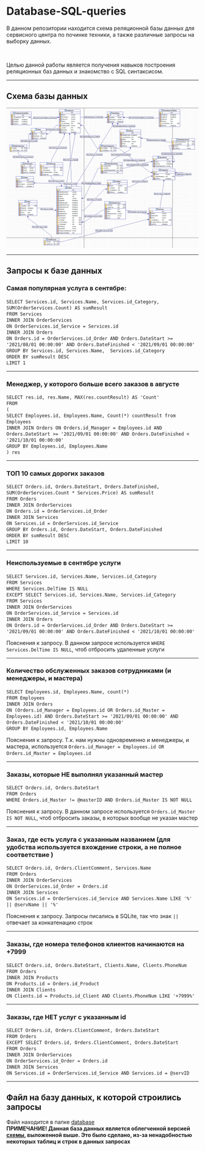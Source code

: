 # Database-SQL-queries
В данном репозитории находится схема реляционной базы данных для сервисного центра по починке техники, а также различные запросы на выборку данных.

<br>

Целью данной работы является получения навыков построения реляционных баз данных и знакомство с SQL синтаксисом.

<hr>

## Схема базы данных
![](./images/db_scheme.png "Схема базы данных")

<hr>

## Запросы к базе данных
### Самая популярная услуга в сентябре:
```
SELECT Services.id, Services.Name, Services.id_Category, SUM(OrderServices.Count) AS sumResult
FROM Services
INNER JOIN OrderServices
ON OrderServices.id_Service = Services.id
INNER JOIN Orders
ON Orders.id = OrderServices.id_Order AND Orders.DateStart >= '2021/08/01 00:00:00' AND Orders.DateFinished < '2021/09/01 00:00:00'
GROUP BY Services.id, Services.Name,  Services.id_Category
ORDER BY sumResult DESC
LIMIT 1
```

<hr>

### Менеджер, у которого больше всего заказов в августе
```
SELECT res.id, res.Name, MAX(res.countResult) AS 'Count'
FROM
(
SELECT Employees.id, Employees.Name, Count(*) countResult from Employees
INNER JOIN Orders ON Orders.id_Manager = Employees.id AND Orders.DateStart >= '2021/09/01 00:00:00' AND Orders.DateFinished < '2021/10/01 00:00:00'
GROUP BY Employees.id, Employees.Name
) res
```

<hr>

### ТОП 10 самых дорогих заказов
```
SELECT Orders.id, Orders.DateStart, Orders.DateFinished, SUM(OrderServices.Count * Services.Price) AS sumResult
FROM Orders
INNER JOIN OrderServices
ON Orders.id = OrderServices.id_Order
INNER JOIN Services
ON Services.id = OrderServices.id_Service
GROUP BY Orders.id, Orders.DateStart, Orders.DateFinished
ORDER BY sumResult DESC
LIMIT 10
```

<hr>

### Неиспользуемые в сентябре услуги
```
SELECT Services.id, Services.Name, Services.id_Category
FROM Services
WHERE Services.DelTime IS NULL
EXCEPT SELECT Services.id, Services.Name, Services.id_Category
FROM Services
INNER JOIN OrderServices
ON OrderServices.id_Service = Services.id
INNER JOIN Orders
ON Orders.id = OrderServices.id_Order AND Orders.DateStart >= '2021/09/01 00:00:00' AND Orders.DateFinished < '2021/10/01 00:00:00'
```
Пояснения к запросу. В данном запросе используется ```WHERE Services.DelTime IS NULL```, чтоб отбросить удаленные услуги

<hr>

### Количество обслуженных заказов сотрудниками (и менеджеры, и мастера)
```
SELECT Employees.id, Employees.Name, count(*)
FROM Employees
INNER JOIN Orders
ON (Orders.id_Manager = Employees.id OR Orders.id_Master = Employees.id) AND Orders.DateStart >= '2021/09/01 00:00:00' AND Orders.DateFinished < '2021/10/01 00:00:00'
GROUP BY Employees.id, Employees.Name
```
Пояснения к запросу. Т.к. нам нужны одновременно и менеджеры, и мастера, используется ```Orders.id_Manager = Employees.id OR Orders.id_Master = Employees.id```

<hr>

### Заказы, которые НЕ выполнял указанный мастер
```
SELECT Orders.id, Orders.DateStart
FROM Orders
WHERE Orders.id_Master != @masterID AND Orders.id_Master IS NOT NULL
```
Пояснения к запросу. В данном запросе используется ```Orders.id_Master IS NOT NULL```, чтоб отбросить заказы, в которых вообще не указан мастер

<hr>

### Заказ, где есть услуга с указанным названием (для удобства используется вхождение строки, а не полное соответствие )
```
SELECT Orders.id, Orders.ClientComment, Services.Name
FROM Orders
INNER JOIN OrderServices
ON OrderServices.id_Order = Orders.id
INNER JOIN Services
ON Services.id = OrderServices.id_Service AND Services.Name LIKE '%' || @servName || '%'
```
Пояснения к запросу. Запросы писались в SQLite, так что знак `||` отвечает за конкатенацию строк

<hr>

### Заказы, где номера телефонов клиентов начинаются на +7999
```
SELECT Orders.id, Orders.DateStart, Clients.Name, Clients.PhoneNum
FROM Orders
INNER JOIN Products
ON Products.id = Orders.id_Product
INNER JOIN Clients
ON Clients.id = Products.id_Client AND Clients.PhoneNum LIKE '+7999%'
```

<hr>

### Заказы, где НЕТ услуг с указанным id
```
SELECT Orders.id, Orders.ClientComment, Orders.DateStart
FROM Orders
EXCEPT SELECT Orders.id, Orders.ClientComment, Orders.DateStart
FROM Orders
INNER JOIN OrderServices
ON OrderServices.id_Order = Orders.id
INNER JOIN Services
ON Services.id = OrderServices.id_Service AND Services.id = @servID
```

<hr>

## Файл на базу данных, к которой строились запросы
Файл находится в папке [database](./database "database")
<br>
**ПРИМЕЧАНИЕ! Данная база данных является облегченной версией [схемы](#схема-базы-данных), выложенной выше. Это было сделано, из-за ненадобностью некоторых таблиц и строк в данных запросах**
